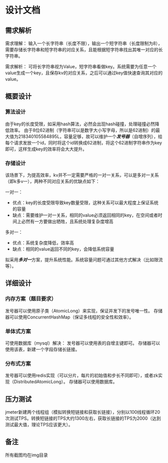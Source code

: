 # 设计文档

## 需求解析

需求理解：
输入一个长字符串（长度不限），输出一个短字符串（长度限制为8），需要存储长字符串和短字符串的对应关系，且能根据短字符串找出其唯一对应的长字符串。

需求解析：
可将长字符串视为Value，短字符串看做key。系统需要为任意一个value生成一个key，且保存kv的对应关系，之后可以通过key值快速查询其对应的value。

## 概要设计

### 算法设计
由于key的长度受限，如采用hash算法，必然会出现hash碰撞，处理碰撞必然降低效率。
由于8位62进制（字符串可以是数字大小写字母，所以是62进制）的最大值为218340105584895L，容量足够，故可以维护一个***发号器***（自增序列），给每个请求发放一个id，同时将这个id转换成62进制，将这个62进制字符串作为key即可，这样生成key的效率将会大大提升。

### 存储设计
该场景下，为提高效率，kv并不一定需要严格的一对一关系，可以是多对一关系（即k多v一），两种不同对应关系的优缺点如下：

一对一：
- 优点：key的长度受限导致key数量受限，这种关系可以最大程度上保证系统的容量
- 缺点：需要维护一对一关系，相同的value必须返回相同的key，在空间或者时间上必然有一方要做出牺牲，且系统处理复杂度增高

多对一：
- 优点：系统复杂度降低，效率高
- 缺点：相同的value返回不同的key，会降低系统容量

拟采用***多对一***方案，提升系统性能。系统容量问题可通过其他方式解决（比如限流等）。

## 详细设计

### 内存方案（题目要求）
发号器可以使用原子类（AtomicLong）来实现，保证并发下的发号唯一性。
存储器可以使用ConcurrentHashMap（保证多线程的安全性和效率）。

### 单体式方案
可使用数据库（mysql）解决：
发号器可以使用表的自增主键即可。
存储器可以使用该表，新建一个字段存储长链接。

### 分布式方案
发号器可以使用redis实现（可以分片，每片的初始值和步长不同即可），或者zk实现（DistributedAtomicLong）。
存储器可以使用数据库。

## 压力测试

jmeter新建两个线程组（模拟转换短链接和获取长链接），分别以100线程循环20次测试TPS。转换短链接的TPS大约1300左右，获取长链接的TPS为2000（达到测试最大值，理论TPS应该更大）。


## 备注
所有截图均在img目录

